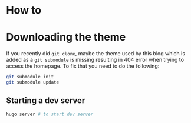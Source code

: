 # How to 

# Downloading the theme

If you recently did `git clone`, maybe the theme used by this blog which is added as a `git submodule` is missing resulting in 404 error when trying to access the homepage. To fix that you need to do the following:

```bash
git submodule init
git submodule update
```


## Starting a dev server

```bash
hugo server # to start dev server
```

